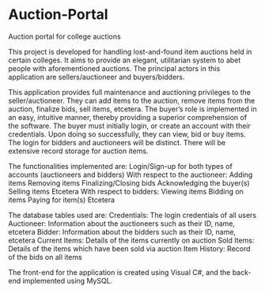 # Auction-Portal
Auction portal for college auctions

This project is developed for handling lost-and-found item auctions held in certain colleges.
It aims to provide an elegant, utilitarian system to abet people with aforementioned auctions.
The principal actors in this application are sellers/auctioneer and buyers/bidders.

This application provides full maintenance and auctioning privileges to the seller/auctioneer.
They can add items to the auction, remove items from the auction, finalize bids, sell items, etcetera.
The buyer’s role is implemented in an easy, intuitive manner, thereby providing a superior comprehension of the software.
The buyer must initially login, or create an account with their credentials.
Upon doing so successfully, they can view, bid or buy items.
The login for bidders and auctioneers will be distinct.
There will be extensive record storage for auction items.

The functionalities implemented are:
  Login/Sign-up for both types of accounts (auctioneers and bidders)
    With respect to the auctioneer:
      Adding items
      Removing items
      Finalizing/Closing bids
      Acknowledging the buyer(s)
      Selling items
      Etcetera
    With respect to bidders:
      Viewing items
      Bidding on items
      Paying for item(s)
      Etcetera

The database tables used are:
  Credentials: The login credentials of all users
  Auctioneer: Information about the auctioneers such as their ID, name, etcetera
  Bidder: Information about the bidders such as their ID, name, etcetera
  Current Items: Details of the items currently on auction
  Sold Items: Details of the items which have been sold via auction
  Item History: Record of the bids on all items
 
The front-end for the application is created using Visual C#, and the back-end implemented using MySQL.
